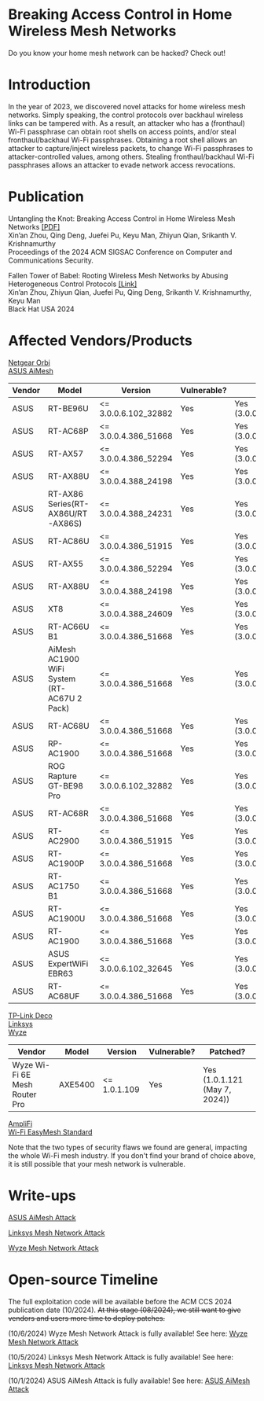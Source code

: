 # Breaking Access Control in Home Wireless Mesh Networks
Do you know your home mesh network can be hacked? Check out!

# Introduction
In the year of 2023, we discovered novel attacks for home wireless mesh networks. Simply speaking, the control protocols over backhaul wireless links can be tampered with. As a result, an attacker who has a (fronthaul) Wi-Fi passphrase can obtain root shells on access points, and/or steal fronthaul/backhaul Wi-Fi passphrases. Obtaining a root shell allows an attacker to capture/inject wireless packets, to change Wi-Fi passphrases to attacker-controlled values, among others. Stealing fronthaul/backhaul Wi-Fi passphrases allows an attacker to evade network access revocations. 

# Publication
Untangling the Knot: Breaking Access Control in Home Wireless Mesh Networks [[PDF]](https://www.cs.ucr.edu/%7Ezhiyunq/pub/ccs24_wireless_mesh.pdf) \
Xin’an Zhou, Qing Deng, Juefei Pu, Keyu Man, Zhiyun Qian, Srikanth V. Krishnamurthy \
Proceedings of the 2024 ACM SIGSAC Conference on Computer and Communications Security. 

Fallen Tower of Babel: Rooting Wireless Mesh Networks by Abusing Heterogeneous Control Protocols [[Link]](https://www.blackhat.com/us-24/briefings/schedule/index.html#fallen-tower-of-babel-rooting-wireless-mesh-networks-by-abusing-heterogeneous-control-protocols-39898) \
Xin’an Zhou, Zhiyun Qian, Juefei Pu, Qing Deng, Srikanth V. Krishnamurthy, Keyu Man \
Black Hat USA 2024

# Affected Vendors/Products
[Netgear Orbi](https://www.netgear.com/home/wifi/mesh/orbi/) \
[ASUS AiMesh](https://www.asus.com/microsite/aimesh/en/index.html) 

| Vendor  | Model  | Version  | Vulnerable?  | Patched?  |
|---|---|---|---|---|
| ASUS  | RT-BE96U  | <= 3.0.0.6.102_32882  | Yes  |  Yes (3.0.0.6.102_34488) |
| ASUS  | RT-AC68P  | <= 3.0.0.4.386_51668  | Yes  |  Yes (3.0.0.4.386_51685) |
| ASUS  | RT-AX57  | <= 3.0.0.4.386_52294  | Yes  | Yes (3.0.0.4.386_52303)  |
| ASUS  | RT-AX88U  | <= 3.0.0.4.388_24198  | Yes  | Yes (3.0.0.4.388_24209)  |
| ASUS  | RT-AX86 Series(RT-AX86U/RT-AX86S)  | <= 3.0.0.4.388_24231  | Yes  | Yes (3.0.0.4.388_24243)  |
| ASUS  | RT-AC86U  | <= 3.0.0.4.386_51915  | Yes  | Yes (3.0.0.4.386_51925)  |
| ASUS  | RT-AX55  | <= 3.0.0.4.386_52294  | Yes  | Yes (3.0.0.4.386_52303)  |
| ASUS  | RT-AX88U  | <= 3.0.0.4.388_24198  | Yes  | Yes (3.0.0.4.388_24209)  |
| ASUS  | XT8  | <= 3.0.0.4.388_24609  | Yes  | Yes (3.0.0.4.388_24621) |
| ASUS  | RT-AC66U B1  | <= 3.0.0.4.386_51668 | Yes  | Yes (3.0.0.4.386_51685) |
| ASUS  | AiMesh AC1900 WiFi System (RT-AC67U 2 Pack)  | <= 3.0.0.4.386_51668 | Yes  | Yes (3.0.0.4.386_51685) |
| ASUS  | RT-AC68U  | <= 3.0.0.4.386_51668 | Yes  | Yes (3.0.0.4.386_51685) |
| ASUS  | RP-AC1900  | <= 3.0.0.4.386_51668 | Yes  | Yes (3.0.0.4.386_51685) |
| ASUS  | ROG Rapture GT-BE98 Pro  | <= 3.0.0.6.102_32882 | Yes  | Yes (3.0.0.6.102_34491) |
| ASUS  | RT-AC68R  | <= 3.0.0.4.386_51668 | Yes  | Yes (3.0.0.4.386_51685) |
| ASUS  | RT-AC2900  | <= 3.0.0.4.386_51915 | Yes  | Yes (3.0.0.4.386_51925)|
| ASUS  | RT-AC1900P  | <= 3.0.0.4.386_51668 | Yes  | Yes (3.0.0.4.386_51685)|
| ASUS  | RT-AC1750 B1  | <= 3.0.0.4.386_51668 | Yes  | Yes (3.0.0.4.386_51685) |
| ASUS  | RT-AC1900U  | <= 3.0.0.4.386_51668 | Yes  | Yes (3.0.0.4.386_51685)|
| ASUS  | RT-AC1900  | <= 3.0.0.4.386_51668 | Yes  | Yes (3.0.0.4.386_51685) |
| ASUS  | ASUS ExpertWiFi EBR63  | <= 3.0.0.6.102_32645 | Yes  | Yes (3.0.0.6.102_44544) |
| ASUS  | RT-AC68UF  | <= 3.0.0.4.386_51668 | Yes  | Yes (3.0.0.4.386_51685) |

[TP-Link Deco](https://www.tp-link.com/us/deco-mesh-wifi/product-family/) \
[Linksys](https://store.linksys.com/shop/shop-home/whole-home-mesh-wifi/) \
[Wyze](https://www.wyze.com/products/wyze-mesh-router-pro)

| Vendor  | Model  | Version  | Vulnerable?  | Patched?  |
|---|---|---|---|---|
| Wyze Wi-Fi 6E Mesh Router Pro  | AXE5400  | <= 1.0.1.109  | Yes  |  Yes (1.0.1.121 (May 7, 2024)) |

[AmpliFi](https://amplifi.com/) \
[Wi-Fi EasyMesh Standard](https://www.wi-fi.org/discover-wi-fi/wi-fi-easymesh)

Note that the two types of security flaws we found are general, impacting the whole Wi-Fi mesh industry. If you don't find your brand of choice above, it is still possible that your mesh network is vulnerable. 

# Write-ups
[ASUS AiMesh Attack](./ASUS/)

[Linksys Mesh Network Attack](./Linksys/)

[Wyze Mesh Network Attack](./Wyze/)

# Open-source Timeline
The full exploitation code will be available before the ACM CCS 2024 publication date (10/2024). ~~At this stage (08/2024), we still want to give vendors and users more time to deploy patches.~~

(10/6/2024) Wyze Mesh Network Attack is fully available! See here: [Wyze Mesh Network Attack](./Wyze/)

(10/5/2024) Linksys Mesh Network Attack is fully available! See here: [Linksys Mesh Network Attack](./Linksys/)

(10/1/2024) ASUS AiMesh Attack is fully available! See here: [ASUS AiMesh Attack](./ASUS/)
